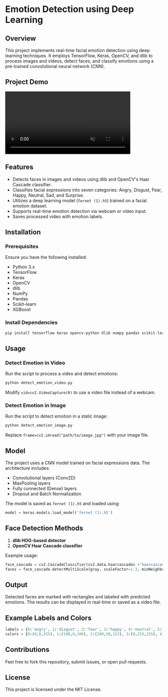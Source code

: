# Emotion Detection using Deep Learning

## Overview
This project implements real-time facial emotion detection using deep learning techniques. It employs TensorFlow, Keras, OpenCV, and dlib to process images and videos, detect faces, and classify emotions using a pre-trained convolutional neural network (CNN).

## Project Demo
<video src="https://media.licdn.com/dms/image/v2/D4D05AQHZ7ukD8hYcZw/videocover-high/videocover-high/0/1684661482787?e=1743202800&v=beta&t=niHGoytycHHOzji4Kx6BxbmKbPbkY7Q5ahPBZxEsWNo" controls="controls" muted="muted" class="d-block rounded-bottom-2 border-top width-fit" style="max-height:640px; min-height: 200px"></video>
## Features
- Detects faces in images and videos using dlib and OpenCV's Haar Cascade classifier.
- Classifies facial expressions into seven categories: Angry, Disgust, Fear, Happy, Neutral, Sad, and Surprise.
- Utilizes a deep learning model (`fernet (1).h5`) trained on a facial emotion dataset.
- Supports real-time emotion detection via webcam or video input.
- Saves processed video with emotion labels.

## Installation
### Prerequisites
Ensure you have the following installed:
- Python 3.x
- TensorFlow
- Keras
- OpenCV
- dlib
- NumPy
- Pandas
- Scikit-learn
- XGBoost

### Install Dependencies
```bash
pip install tensorflow keras opencv-python dlib numpy pandas scikit-learn xgboost seaborn matplotlib
```

## Usage
### Detect Emotion in Video
Run the script to process a video and detect emotions:
```bash
python detect_emotion_video.py
```
Modify `vid=cv2.VideoCapture(0)` to use a video file instead of a webcam.

### Detect Emotion in Image
Run the script to detect emotion in a static image:
```bash
python detect_emotion_image.py
```
Replace `frame=cv2.imread("path/to/image.jpg")` with your image file.

## Model
The project uses a CNN model trained on facial expressions data. The architecture includes:
- Convolutional layers (Conv2D)
- MaxPooling layers
- Fully connected (Dense) layers
- Dropout and Batch Normalization

The model is saved as `fernet (1).h5` and loaded using:
```python
model = keras.models.load_model('fernet (1).h5')
```

## Face Detection Methods
1. **dlib HOG-based detector**
2. **OpenCV Haar Cascade classifier**

Example usage:
```python
face_cascade = cv2.CascadeClassifier(cv2.data.haarcascades +'haarcascade_frontalface_default.xml')
faces = face_cascade.detectMultiScale(gray, scaleFactor=1.3, minNeighbors=5)
```

## Output
Detected faces are marked with rectangles and labeled with predicted emotions. The results can be displayed in real-time or saved as a video file.

## Example Labels and Colors
```python
labels = {0:'angry', 1:'disgust', 2:'fear', 3:'happy', 4:'neutral', 5:'sad', 6:'surprise'}
colors = {0:(0,0,255), 1:(100,0,100), 2:(200,50,123), 3:(0,255,255), 4:(0,255,0), 5:(255,255,0), 6:(255,0,0)}
```

## Contributions
Feel free to fork this repository, submit issues, or open pull requests.

## License
This project is licensed under the MIT License.

